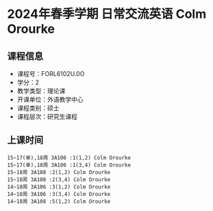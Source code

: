 # 2024年春季学期 日常交流英语 Colm Orourke






## 课程信息

- 课程号：FORL6102U.0O
- 学分：2
- 教学类型：理论课
- 开课单位：外语教学中心
- 课程类别：硕士
- 课程层次：研究生课程

## 上课时间

```
15~17(单),18周 3A106 :1(1,2) Colm Orourke
15~17(单),18周 3A106 :1(3,4) Colm Orourke
15~18周 3A108 :2(1,2) Colm Orourke
15~18周 3A108 :2(3,4) Colm Orourke
14~18周 3A106 :3(1,2) Colm Orourke
14~18周 3A106 :3(3,4) Colm Orourke
14~18周 3A108 :5(1,2) Colm Orourke
```

